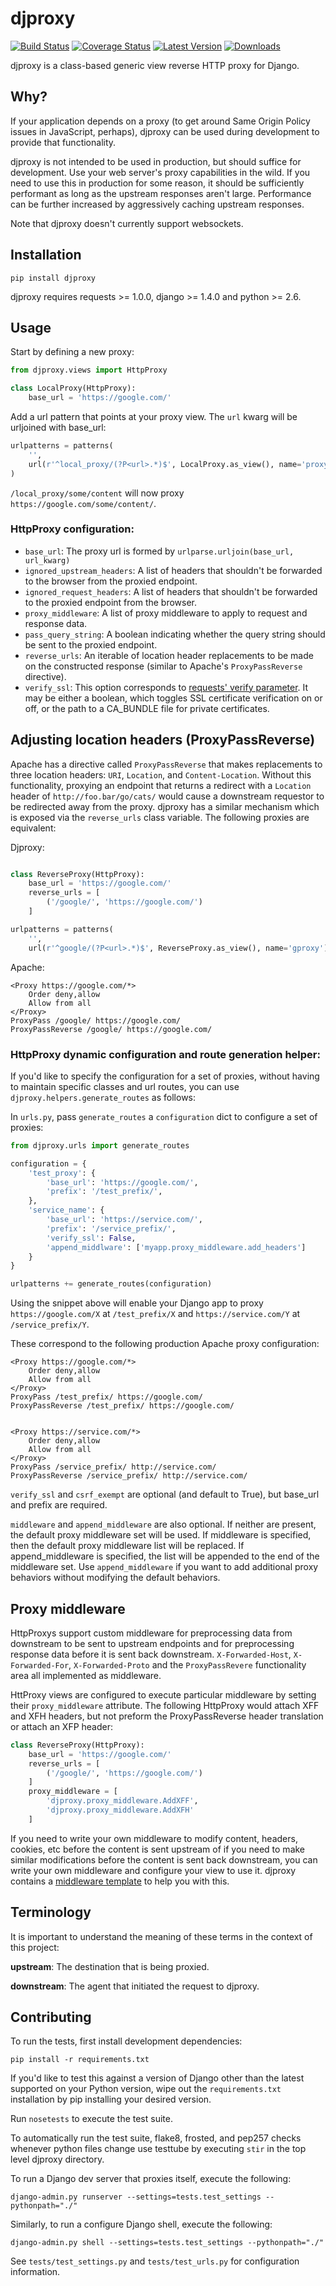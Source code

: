 # djproxy

[![Build Status](https://travis-ci.org/thomasw/djproxy.png)](https://travis-ci.org/thomasw/djproxy)
[![Coverage Status](https://coveralls.io/repos/thomasw/djproxy/badge.png?branch=master)](https://coveralls.io/r/thomasw/djproxy?branch=master)
[![Latest Version](https://pypip.in/v/djproxy/badge.png)](https://pypi.python.org/pypi/djproxy/)
[![Downloads](https://pypip.in/d/djproxy/badge.png)](https://pypi.python.org/pypi/djproxy/)

djproxy is a class-based generic view reverse HTTP proxy for Django.

## Why?

If your application depends on a proxy (to get around Same Origin Policy issues
in JavaScript, perhaps), djproxy can be used during development to provide that
functionality.

djproxy is not intended to be used in production, but should suffice for
development. Use your web server's proxy capabilities in the wild. If you need
to use this in production for some reason, it should be sufficiently performant
as long as the upstream responses aren't large. Performance can be further
increased by aggressively caching upstream responses.

Note that djproxy doesn't currently support websockets.

## Installation

```
pip install djproxy
```

djproxy requires requests >= 1.0.0, django >= 1.4.0 and python >= 2.6.

## Usage

Start by defining a new proxy:

```python
from djproxy.views import HttpProxy

class LocalProxy(HttpProxy):
    base_url = 'https://google.com/'
```

Add a url pattern that points at your proxy view. The `url` kwarg will be
urljoined with base_url:

```python
urlpatterns = patterns(
    '',
    url(r'^local_proxy/(?P<url>.*)$', LocalProxy.as_view(), name='proxy')
)
```

`/local_proxy/some/content` will now proxy `https://google.com/some/content/`.


### HttpProxy configuration:

* `base_url`: The proxy url is formed by
   `urlparse.urljoin(base_url, url_kwarg)`
* `ignored_upstream_headers`: A list of headers that shouldn't be forwarded
  to the browser from the proxied endpoint.
* `ignored_request_headers`: A list of headers that shouldn't be forwarded
  to the proxied endpoint from the browser.
* `proxy_middleware`: A list of proxy middleware to apply to request and
  response data.
* `pass_query_string`: A boolean indicating whether the query string should be
  sent to the proxied endpoint.
* `reverse_urls`: An iterable of location header replacements to be made on
  the constructed response (similar to Apache's `ProxyPassReverse` directive).
* `verify_ssl`: This option corresponds to [requests' verify parameter][1]. It
  may be either a boolean, which toggles SSL certificate verification on or off,
  or the path to a CA_BUNDLE file for private certificates.

## Adjusting location headers (ProxyPassReverse)

Apache has a directive called `ProxyPassReverse` that makes replacements to
three location headers: `URI`, `Location`, and `Content-Location`. Without this
functionality, proxying an endpoint that returns a redirect with a `Location`
header of `http://foo.bar/go/cats/` would cause a downstream requestor to be
redirected away from the proxy. djproxy has a similar mechanism which is
exposed via the `reverse_urls` class variable. The following proxies are
equivalent:

Djproxy:

```python

class ReverseProxy(HttpProxy):
    base_url = 'https://google.com/'
    reverse_urls = [
        ('/google/', 'https://google.com/')
    ]

urlpatterns = patterns(
    '',
    url(r'^google/(?P<url>.*)$', ReverseProxy.as_view(), name='gproxy')

```

Apache:

```
<Proxy https://google.com/*>
    Order deny,allow
    Allow from all
</Proxy>
ProxyPass /google/ https://google.com/
ProxyPassReverse /google/ https://google.com/
```

### HttpProxy dynamic configuration and route generation helper:

If you'd like to specify the configuration for a set of proxies, without
having to maintain specific classes and url routes, you can use
`djproxy.helpers.generate_routes` as follows:

In `urls.py`, pass `generate_routes` a `configuration` dict to configure a set
of proxies:

```python
from djproxy.urls import generate_routes

configuration = {
    'test_proxy': {
        'base_url': 'https://google.com/',
        'prefix': '/test_prefix/',
    },
    'service_name': {
        'base_url': 'https://service.com/',
        'prefix': '/service_prefix/',
        'verify_ssl': False,
        'append_middlware': ['myapp.proxy_middleware.add_headers']
    }
}

urlpatterns += generate_routes(configuration)
```

Using the snippet above will enable your Django app to proxy
`https://google.com/X` at `/test_prefix/X` and
`https://service.com/Y` at `/service_prefix/Y`.

These correspond to the following production Apache proxy configuration:
```
<Proxy https://google.com/*>
    Order deny,allow
    Allow from all
</Proxy>
ProxyPass /test_prefix/ https://google.com/
ProxyPassReverse /test_prefix/ https://google.com/


<Proxy https://service.com/*>
    Order deny,allow
    Allow from all
</Proxy>
ProxyPass /service_prefix/ http://service.com/
ProxyPassReverse /service_prefix/ http://service.com/
```

`verify_ssl`  and `csrf_exempt` are optional (and default to True), but
base_url and prefix are required.

`middleware` and `append_middleware` are also optional. If neither are present,
the default proxy middleware set will be used. If middleware is specified,
then the default proxy middleware list will be replaced. If
append_middleware is specified, the list will be appended to the end of
the middleware set. Use `append_middleware` if you want to add additional
proxy behaviors without modifying the default behaviors.

## Proxy middleware

HttpProxys support custom middleware for preprocessing data from downstream
to be sent to upstream endpoints and for preprocessing response data before
it is sent back downstream. `X-Forwarded-Host`, `X-Forwarded-For`,
`X-Forwarded-Proto` and the `ProxyPassRevere` functionality area all implemented
as middleware.

HttProxy views are configured to execute particular middleware by setting
their `proxy_middleware` attribute. The following HttpProxy would attach XFF and
XFH headers, but not preform the ProxyPassReverse header translation or attach
an XFP header:

```python
class ReverseProxy(HttpProxy):
    base_url = 'https://google.com/'
    reverse_urls = [
        ('/google/', 'https://google.com/')
    ]
    proxy_middleware = [
        'djproxy.proxy_middleware.AddXFF',
        'djproxy.proxy_middleware.AddXFH'
    ]
```

If you need to write your own middleware to modify content, headers, cookies,
etc before the content is sent upstream of if you need to make similar
modifications before the content is sent back downstream, you can write your own
middleware and configure your view to use it. djproxy contains a [middleware
template][2] to help you with this.

## Terminology

It is important to understand the meaning of these terms in the context of this
project:

**upstream**: The destination that is being proxied.

**downstream**: The agent that initiated the request to djproxy.

## Contributing

To run the tests, first install development dependencies:

```
pip install -r requirements.txt
```

If you'd like to test this against a version of Django other than the latest
supported on your Python version, wipe out the `requirements.txt` installation
by pip installing your desired version.

Run `nosetests` to execute the test suite.

To automatically run the test suite, flake8, frosted, and pep257 checks whenever
python files change use testtube by executing `stir` in the top level djproxy
directory.

To run a Django dev server that proxies itself, execute the following:

```
django-admin.py runserver --settings=tests.test_settings --pythonpath="./"
```

Similarly, to run a configure Django shell, execute the following:

```
django-admin.py shell --settings=tests.test_settings --pythonpath="./"
```

See `tests/test_settings.py` and `tests/test_urls.py` for configuration
information.

[1]:http://docs.python-requests.org/en/latest/user/advanced/?highlight=verify#ssl-cert-verification
[2]:https://github.com/thomasw/djproxy/blob/master/djproxy/proxy_middleware.py#L32
